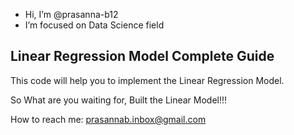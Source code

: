 - Hi, I’m @prasanna-b12
- I’m focused on Data Science field

Linear Regression Model Complete Guide
---------
This code will help you to implement the Linear Regression Model.

So What are you waiting for, Built the Linear Model!!!

How to reach me: prasannab.inbox@gmail.com
